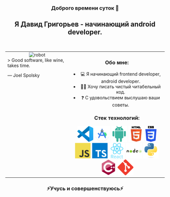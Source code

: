 ### <div align="center">Доброго времени суток 👋</div>
## <div align="center">Я Давид Григорьев - начинающий android developer.</div>
<br/>
<table><tr><td valign="top" width="40%">
 
<div align="center">
<img src="./src/img/robot.gif" alt="robot" height="400">
 <br/>
<div align="left">
> Good software, like wine, takes time.

— Joel Spolsky
 </div>
 </div></td><td valign="top" width="60%">

<div align="center">
 
### Обо мне:
- 💻 Я начинающий frontend developer, android developer.
- ✍🏻 Хочу писать чистый читабельный код.
- ❓ С удовольствием выслушаю ваши советы.

### Стек технологий:
<img src="./src/img/vscode.svg" alt="VS Code" height="50">
<img src="./src/img/android_studio.svg" alt="android studio" height="50">
<img src="./src/img/android.svg" alt="android" height="50">
<img src="./src/img/html.svg" alt="HTML" height="50">
<img src="./src/img/CSS3.svg" alt="CSS" height="50" >
<img src="./src/img/js.svg" alt="Javascript" height="50"> 
<img src="./src/img/typesript.svg" alt="TypeScript" height="50" /> 
<img src="./src/img/react.svg" alt="React" height="50">
<img src="./src/img/node.svg" alt="NodeJS" height="50">
<img src="./src/img/python.svg" alt="python" height="50">
<img src="./src/img/C.svg" alt="C++" height="50">
<img src="./src/img/git.svg" alt="git" height="50">
</div></td></tr></table>

### <div align="center">⚡Учусь и совершенствуюсь⚡</div>



